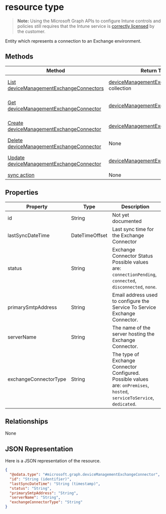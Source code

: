 ﻿#  resource type

> **Note:** Using the Microsoft Graph APIs to configure Intune controls and policies still requires that the Intune service is [correctly licensed](https://go.microsoft.com/fwlink/?linkid=839381) by the customer.

Entity which represents a connection to an Exchange environment.
## Methods
|Method|Return Type|Description|
|---|---|---|
|[List deviceManagementExchangeConnectors](../api/intune_onboarding_devicemanagementexchangeconnector_list.md)|[deviceManagementExchangeConnector](../resources/intune_onboarding_devicemanagementexchangeconnector.md) collection|List properties and relationships of the [deviceManagementExchangeConnector](../resources/intune_onboarding_devicemanagementexchangeconnector.md) objects.|
|[Get deviceManagementExchangeConnector](../api/intune_onboarding_devicemanagementexchangeconnector_get.md)|[deviceManagementExchangeConnector](../resources/intune_onboarding_devicemanagementexchangeconnector.md)|Read properties and relationships of the [deviceManagementExchangeConnector](../resources/intune_onboarding_devicemanagementexchangeconnector.md) object.|
|[Create deviceManagementExchangeConnector](../api/intune_onboarding_devicemanagementexchangeconnector_create.md)|[deviceManagementExchangeConnector](../resources/intune_onboarding_devicemanagementexchangeconnector.md)|Create a new [deviceManagementExchangeConnector](../resources/intune_onboarding_devicemanagementexchangeconnector.md) object.|
|[Delete deviceManagementExchangeConnector](../api/intune_onboarding_devicemanagementexchangeconnector_delete.md)|None|Deletes a [deviceManagementExchangeConnector](../resources/intune_onboarding_devicemanagementexchangeconnector.md).|
|[Update deviceManagementExchangeConnector](../api/intune_onboarding_devicemanagementexchangeconnector_update.md)|[deviceManagementExchangeConnector](../resources/intune_onboarding_devicemanagementexchangeconnector.md)|Update the properties of a [deviceManagementExchangeConnector](../resources/intune_onboarding_devicemanagementexchangeconnector.md) object.|
|[sync action](../api/intune_onboarding_devicemanagementexchangeconnector_sync.md)|None|Not yet documented|

## Properties
|Property|Type|Description|
|---|---|---|
|id|String|Not yet documented|
|lastSyncDateTime|DateTimeOffset|Last sync time for the Exchange Connector|
|status|String|Exchange Connector Status Possible values are: `connectionPending`, `connected`, `disconnected`, `none`.|
|primarySmtpAddress|String|Email address used to configure the Service To Service Exchange Connector.|
|serverName|String|The name of the server hosting the Exchange Connector.|
|exchangeConnectorType|String|The type of Exchange Connector Configured. Possible values are: `onPremises`, `hosted`, `serviceToService`, `dedicated`.|

## Relationships
None
## JSON Representation
Here is a JSON representation of the resource.
<!-- {
  "blockType": "resource",
  "keyProperty": "id",
  "@odata.type": "microsoft.graph.deviceManagementExchangeConnector"
}
-->
```json
{
  "@odata.type": "#microsoft.graph.deviceManagementExchangeConnector",
  "id": "String (identifier)",
  "lastSyncDateTime": "String (timestamp)",
  "status": "String",
  "primarySmtpAddress": "String",
  "serverName": "String",
  "exchangeConnectorType": "String"
}
```



